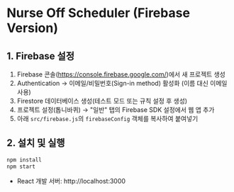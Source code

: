 # Nurse Off Scheduler (Firebase Version)

## 1. Firebase 설정

1. Firebase 콘솔(https://console.firebase.google.com/)에서 새 프로젝트 생성
2. Authentication → 이메일/비밀번호(Sign-in method) 활성화 (이름 대신 이메일 사용)
3. Firestore 데이터베이스 생성(테스트 모드 또는 규칙 설정 후 생성)
4. 프로젝트 설정(톱니바퀴) → "일반" 탭의 Firebase SDK 설정에서 웹 앱 추가
5. 아래 `src/firebase.js`의 `firebaseConfig` 객체를 복사하여 붙여넣기

## 2. 설치 및 실행

```bash
npm install
npm start
```

- React 개발 서버: http://localhost:3000
